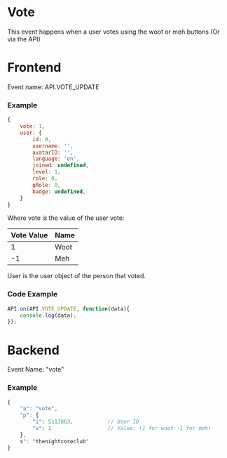 # Vote

This event happens when a user votes using the woot or meh buttons (Or via the API)

# Frontend

Event name: API.VOTE_UPDATE

### Example

```js
{
    vote: 1,
    user: {
        id: 0,
        username: '',
        avatarID: '',
        language: 'en',
        joined: undefined,
        level: 1,
        role: 0,
        gRole: 0,
        badge: undefined,
    }
}
```

Where vote is the value of the user vote:

| Vote Value | Name |
| ---------- | ---- |
| 1          | Woot |
| -1         | Meh  |

User is the user object of the person that voted.

### Code Example

```js
API.on(API.VOTE_UPDATE, function(data){
    console.log(data);
});
```

# Backend

Event Name: "vote"

### Example

```js
{
    "a": "vote", 
    "p": {
        "i": 5113863,           // User ID
        "v": 1                  // Value: (1 for woot -1 for meh)
    }, 
    s": "thenightcoreclub"
}
```